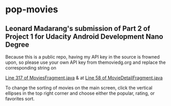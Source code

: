# pop-movies

## Leonard Madarang's submission of Part 2 of Project 1 for Udacity Android Development Nano Degree

Because this is a public repo, having my API key in the source is frowned upon, so please use your own API key from themoviedg.org and replace the corresponding string on

[Line 317 of MoviesFragment.java](https://github.com/lmadara1/pop-movies/blob/master/app/src/main/java/com/example/aggrogahu/popularmovies/MoviesFragment.java#L317)
 & at [Line 58 of MovieDetailFragment.java](https://github.com/lmadara1/pop-movies/blob/master/app/src/main/java/com/example/aggrogahu/popularmovies/MovieDetailFragment.java#L58)

To change the sorting of movies on the main screen, click the vertical ellipses in the top right corner and choose either the popular, rating, or favorites sort.
